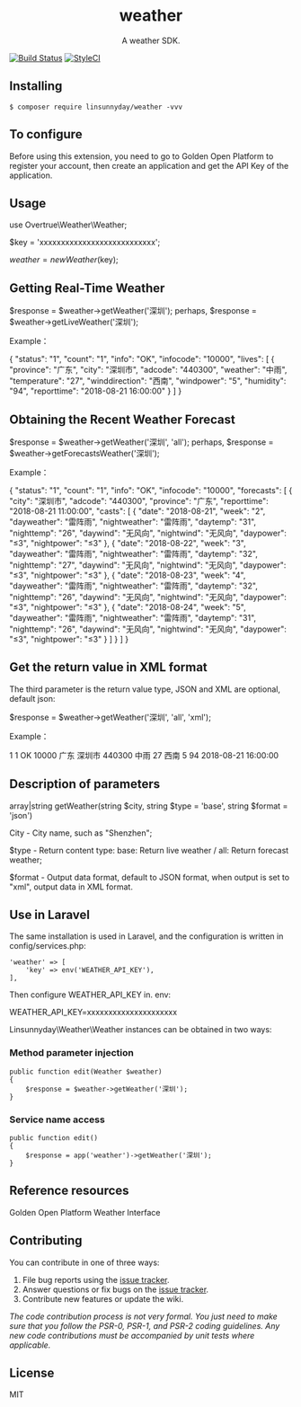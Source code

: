 <h1 align="center"> weather </h1>

<p align="center"> A weather SDK.</p>

[![Build Status](https://travis-ci.org/linsunnyday/weather.svg?branch=master)](https://travis-ci.org/linsunnyday/weather)
[![StyleCI](https://github.styleci.io/repos/203141766/shield?branch=master)](https://github.styleci.io/repos/203141766)

## Installing

```shell
$ composer require linsunnyday/weather -vvv
```

## To configure

Before using this extension, you need to go to Golden Open Platform to register your account, then create an application and get the API Key of the application.

## Usage

use Overtrue\Weather\Weather;

$key = 'xxxxxxxxxxxxxxxxxxxxxxxxxxx';

$weather = new Weather($key);

## Getting Real-Time Weather

$response = $weather->getWeather('深圳'); perhaps, $response = $weather->getLiveWeather('深圳');

Example：

{
    "status": "1",
    "count": "1",
    "info": "OK",
    "infocode": "10000",
    "lives": [
        {
            "province": "广东",
            "city": "深圳市",
            "adcode": "440300",
            "weather": "中雨",
            "temperature": "27",
            "winddirection": "西南",
            "windpower": "5",
            "humidity": "94",
            "reporttime": "2018-08-21 16:00:00"
        }
    ]
}

## Obtaining the Recent Weather Forecast

$response = $weather->getWeather('深圳', 'all'); perhaps, $response = $weather->getForecastsWeather('深圳');

Example：

{
    "status": "1", 
    "count": "1", 
    "info": "OK", 
    "infocode": "10000", 
    "forecasts": [
        {
            "city": "深圳市", 
            "adcode": "440300", 
            "province": "广东", 
            "reporttime": "2018-08-21 11:00:00", 
            "casts": [
                {
                    "date": "2018-08-21", 
                    "week": "2", 
                    "dayweather": "雷阵雨", 
                    "nightweather": "雷阵雨", 
                    "daytemp": "31", 
                    "nighttemp": "26", 
                    "daywind": "无风向", 
                    "nightwind": "无风向", 
                    "daypower": "≤3", 
                    "nightpower": "≤3"
                }, 
                {
                    "date": "2018-08-22", 
                    "week": "3", 
                    "dayweather": "雷阵雨", 
                    "nightweather": "雷阵雨", 
                    "daytemp": "32", 
                    "nighttemp": "27", 
                    "daywind": "无风向", 
                    "nightwind": "无风向", 
                    "daypower": "≤3", 
                    "nightpower": "≤3"
                }, 
                {
                    "date": "2018-08-23", 
                    "week": "4", 
                    "dayweather": "雷阵雨", 
                    "nightweather": "雷阵雨", 
                    "daytemp": "32", 
                    "nighttemp": "26", 
                    "daywind": "无风向", 
                    "nightwind": "无风向", 
                    "daypower": "≤3", 
                    "nightpower": "≤3"
                }, 
                {
                    "date": "2018-08-24", 
                    "week": "5", 
                    "dayweather": "雷阵雨", 
                    "nightweather": "雷阵雨", 
                    "daytemp": "31", 
                    "nighttemp": "26", 
                    "daywind": "无风向", 
                    "nightwind": "无风向", 
                    "daypower": "≤3", 
                    "nightpower": "≤3"
                }
            ]
        }
    ]
}
## Get the return value in XML format

The third parameter is the return value type, JSON and XML are optional, default json:

$response = $weather->getWeather('深圳', 'all', 'xml');

Example：

<response>
    <status>1</status>
    <count>1</count>
    <info>OK</info>
    <infocode>10000</infocode>
    <lives type="list">
        <live>
            <province>广东</province>
            <city>深圳市</city>
            <adcode>440300</adcode>
            <weather>中雨</weather>
            <temperature>27</temperature>
            <winddirection>西南</winddirection>
            <windpower>5</windpower>
            <humidity>94</humidity>
            <reporttime>2018-08-21 16:00:00</reporttime>
        </live>
    </lives>
</response>

## Description of parameters

array|string getWeather(string $city, string $type = 'base', string $format = 'json')

City - City name, such as "Shenzhen";

$type - Return content type: base: Return live weather / all: Return forecast weather;

$format - Output data format, default to JSON format, when output is set to "xml", output data in XML format.

## Use in Laravel

The same installation is used in Laravel, and the configuration is written in config/services.php:

	'weather' => [
        'key' => env('WEATHER_API_KEY'),
    ],

Then configure WEATHER_API_KEY in. env:

WEATHER_API_KEY=xxxxxxxxxxxxxxxxxxxxx

Linsunnyday\Weather\Weather instances can be obtained in two ways:

### Method parameter injection

	public function edit(Weather $weather) 
    {
        $response = $weather->getWeather('深圳');
    }

### Service name access

	public function edit() 
    {
        $response = app('weather')->getWeather('深圳');
    }

## Reference resources

Golden Open Platform Weather Interface

## Contributing

You can contribute in one of three ways:

1. File bug reports using the [issue tracker](https://github.com/linsunnyday/weather/issues).
2. Answer questions or fix bugs on the [issue tracker](https://github.com/linsunnyday/weather/issues).
3. Contribute new features or update the wiki.

_The code contribution process is not very formal. You just need to make sure that you follow the PSR-0, PSR-1, and PSR-2 coding guidelines. Any new code contributions must be accompanied by unit tests where applicable._

## License

MIT